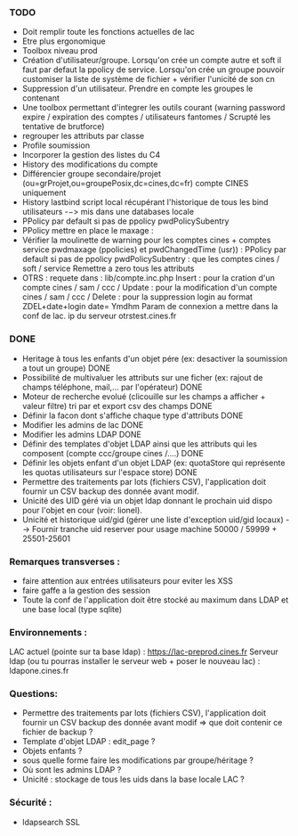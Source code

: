 ### TODO
- Doit remplir toute les fonctions actuelles de lac
- Etre plus ergonomique
- Toolbox niveau prod
- Création d'utilisateur/groupe.
  Lorsqu'on crée un compte autre et soft il faut par defaut la ppolicy de service.
  Lorsqu'on crée un groupe pouvoir customiser la liste de système de fichier + vérifier l'unicité de son cn
- Suppression d'un utilisateur. Prendre en compte les groupes le contenant
- Une toolbox permettant d'integrer les outils courant (warning password expire / expiration des comptes / utilisateurs fantomes / Scrupté les tentative de brutforce)
- regrouper les attributs par classe
- Profile soumission
- Incorporer la gestion des listes du C4
- History des modifications du compte
- Différencier groupe secondaire/projet (ou=grProjet,ou=groupePosix,dc=cines,dc=fr) compte CINES uniquement
- History lastbind script local récupérant l'historique de tous les bind utilisateurs -−> mis dans une databases locale
- PPolicy par default si pas de ppolicy  pwdPolicySubentry
- PPolicy mettre en place le maxage :
- Vérifier la moulinette de warning pour les comptes cines + comptes service pwdmaxage (ppolicies) et pwdChangedTime (usr)) : PPolicy par default si pas de ppolicy  pwdPolicySubentry : que les comptes cines / soft / service
  Remettre a zero tous les attributs
- OTRS :
  requete dans : lib/compte.inc.php
  Insert : pour la cration d'un compte cines / sam / ccc /
  Update : pour la modification d'un compte cines / sam / ccc /
  Delete : pour la suppression login au format ZDEL+date+login date= Ymdhm
  Param de connexion a mettre dans la conf de lac.
  ip du serveur otrstest.cines.fr


### DONE
- Heritage à tous les enfants d'un objet pére (ex: desactiver la soumission a tout un groupe) DONE
- Possibilité de multivaluer les attributs sur une ficher (ex: rajout de champs téléphone, mail,... par l'opérateur) DONE
- Moteur de recherche evolué (clicouille sur les champs a afficher + valeur filtre)  tri par et export csv des champs DONE
- Définir la facon dont s'affiche chaque type d'attributs DONE
- Modifier les admins de lac DONE
- Modifier les admins LDAP  DONE
- Définir des templates d'objet LDAP ainsi que les attributs qui les composent (compte ccc/groupe cines /....)  DONE
- Définir les objets enfant d'un objet LDAP (ex: quotaStore qui représente les quotas utilisateurs sur l'espace store)  DONE
- Permettre des traitements par lots (fichiers CSV), l'application doit fournir un CSV backup des donnée avant modif.
- Unicité des UID géré via un objet ldap donnant le prochain uid dispo pour l'objet en cour (voir: lionel).
- Unicité et historique uid/gid (gérer une liste d'exception uid/gid locaux) --> Fournir tranche uid reserver pour usage machine 50000 / 59999 + 25501-25601


### Remarques transverses :
- faire attention aux entrées utilisateurs pour eviter les XSS
- faire gaffe a la gestion des session
- Toute la conf de l'application doit être stocké au maximum dans LDAP et une base local (type sqlite)



### Environnements :
LAC actuel (pointe sur ta base ldap) : https://lac-preprod.cines.fr
Serveur ldap (ou tu pourras installer le serveur web + poser le nouveau lac) : ldapone.cines.fr

### Questions:
- Permettre des traitements par lots (fichiers CSV), l'application doit fournir un CSV backup des donnée avant modif => que doit contenir ce fichier de backup ?
- Template d'objet LDAP : edit_page ?
- Objets enfants ?
- sous quelle forme faire les modifications par groupe/héritage ?
- Où sont les admins LDAP ?
- Unicité : stockage de tous les uids dans la base locale LAC ?


### Sécurité :
- ldapsearch SSL

